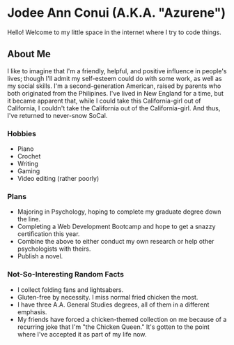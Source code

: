 # Jodee Ann Conui (A.K.A. "Azurene")
Hello! Welcome to my little space in the internet where I try to code things.
## About Me
I like to imagine that I'm a friendly, helpful, and positive influence in people's lives; though I'll admit my self-esteem could do with some work, as well as my social skills. I'm a second-generation American, raised by parents who both originated from the Philipines. I've lived in New England for a time, but it became apparent that, while I could take this California-girl out of California, I couldn't take the California out of the California-girl. And thus, I've returned to never-snow SoCal.
### Hobbies
* Piano
* Crochet
* Writing
* Gaming
* Video editing (rather poorly)
### Plans
* Majoring in Psychology, hoping to complete my graduate degree down the line.
* Completing a Web Development Bootcamp and hope to get a snazzy certification this year.
* Combine the above to either conduct my own research or help other psychologists with theirs.
* Publish a novel.
### Not-So-Interesting Random Facts
* I collect folding fans and lightsabers.
* Gluten-free by necessity. I miss normal fried chicken the most.
* I have three A.A. General Studies degrees, all of them in a different emphasis.
* My friends have forced a chicken-themed collection on me because of a recurring joke that I'm "the Chicken Queen." It's gotten to the point where I've accepted it as part of my life now.
